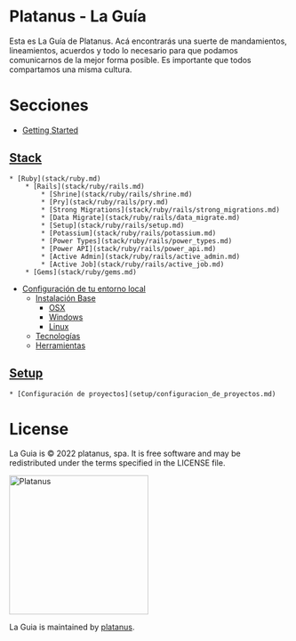 # Platanus - La Guía

Esta es La Guía de Platanus. Acá encontrarás una suerte de mandamientos, lineamientos, acuerdos y todo lo necesario para que podamos comunicarnos de la mejor forma posible. Es importante que todos compartamos una misma cultura.

# Secciones

* [Getting Started](stack/getting_started.md)
## [Stack](stack.md)
    * [Ruby](stack/ruby.md)
        * [Rails](stack/ruby/rails.md)
            * [Shrine](stack/ruby/rails/shrine.md)
            * [Pry](stack/ruby/rails/pry.md)
            * [Strong Migrations](stack/ruby/rails/strong_migrations.md)
            * [Data Migrate](stack/ruby/rails/data_migrate.md)
            * [Setup](stack/ruby/rails/setup.md)
            * [Potassium](stack/ruby/rails/potassium.md)
            * [Power Types](stack/ruby/rails/power_types.md)
            * [Power API](stack/ruby/rails/power_api.md)
            * [Active Admin](stack/ruby/rails/active_admin.md)
            * [Active Job](stack/ruby/rails/active_job.md)
        * [Gems](stack/ruby/gems.md)
* [Configuración de tu entorno local](setup/configuracion_de_tu_entorno_local.md)
    * [Instalación Base](setup/configuracion_de_tu_entorno_local/instalacion_base.md)
        * [OSX](setup/configuracion_de_tu_entorno_local/instalacion_base/osx.md)
        * [Windows](setup/configuracion_de_tu_entorno_local/instalacion_base/windows.md)
        * [Linux](setup/configuracion_de_tu_entorno_local/instalacion_base/linux.md)
    * [Tecnologías](setup/configuracion_de_tu_entorno_local/tecnologias.md)
    * [Herramientas](setup/configuracion_de_tu_entorno_local/herramientas.md)
## [Setup](setup.md)
    * [Configuración de proyectos](setup/configuracion_de_proyectos.md)
# License

La Guia is © 2022 platanus, spa. It is free software and may be redistributed under the terms specified in the LICENSE file.

<img src="http://platan.us/gravatar_with_text.png" alt="Platanus" width="250"/>

La Guia is maintained by [platanus](http://platan.us).
